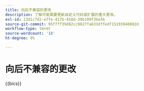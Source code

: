```yaml
---
title: 向后不兼容的更改
description: 了解可能需要更新自定义代码或扩展的重大更改。
exl-id: 13d1c7d2-e7fe-417b-918d-39b109f3be5b
source-git-commit: 95ffff39d82cc9027fa633dffedf15193040802d
workflow-type: tm+mt
source-wordcount: '18'
ht-degree: 0%

---
```


# 向后不兼容的更改

{{bics}}

